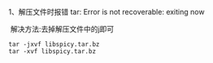 1、解压文件时报错           tar: Error is not recoverable: exiting now

​      解决方法:去掉解压文件中的j即可      

```shell
tar -jxvf libspicy.tar.bz
tar -xvf libspicy.tar.bz
```

 